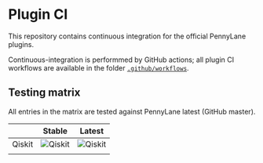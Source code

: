 # Plugin CI

This repository contains continuous integration for the official PennyLane plugins.

Continuous-integration is performmed by GitHub actions; all plugin CI workflows are
available in the folder [`.github/workflows`](.github/workflows).

## Testing matrix

All entries in the matrix are tested against PennyLane latest (GitHub master).

|                   | Stable                                                                                          | Latest                                                                                   |
|---------------    |------------------------------------------------------------------------------------------------ |------------------------------------------------------------------------------------      |
| Qiskit            | ![Qiskit](https://github.com/PennyLaneAI/plugin-tests/workflows/qiskit-stable/badge.svg)        | ![Qiskit](https://github.com/PennyLaneAI/plugin-tests/workflows/qiskit-latest/badge.svg) |
|                   |                                                                                                 |                                                                                          |